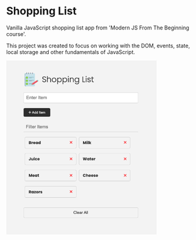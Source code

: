 # Shopping List

Vanilla JavaScript shopping list app from 'Modern JS From The Beginning course'.

This project was created to focus on working with the DOM, events, state, local storage and other fundamentals of JavaScript.

<img src="images/screen.png" width="400">
